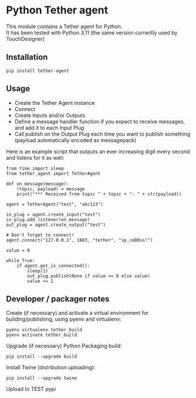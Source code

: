 # Python Tether agent

This module contains a Tether agent for Python.  
It has been tested with Python 3.11 (the same version currently used by TouchDesigner)

## Installation

```
pip install tether-agent
```

## Usage

- Create the Tether Agent instance
- Connect
- Create Inputs and/or Outputs
- Define a message handler function if you expect to receive messages, and add it to each Input Plug
- Call publish on the Output Plug each time you want to publish something (payload automatically encoded as messagepack)

Here is an example script that outputs an ever increasing digit every second and listens for it as well:

```
from time import sleep
from tether_agent import TetherAgent

def on_message(message):
    (topic, payload) = message
    print("*** Received from topic " + topic + ": " + str(payload))

agent = TetherAgent("test", "abc123")

in_plug = agent.create_input("test")
in_plug.add_listener(on_message)
out_plug = agent.create_output("test")

# Don't forget to connect!
agent.connect("127.0.0.1", 1883, "tether", "sp_ceB0ss!")

value = 0

while True:
    if agent.get_is_connected():
        sleep(1)
        out_plug.publish(None if value <= 0 else value)
        value += 1
```

## Developer / packager notes
Create (if necessary) and activate a virtual environment for building/publishing, using pyenv and virtualenv:
```
pyenv virtualenv tether_build
pyenv activate tether_build
```

Upgrade (if necessary) Python Packaging build:
```
pip install --upgrade build
```

Install Twine (distribution uploading):
```
pip install --upgrade twine
```

Upload to TEST pypi
